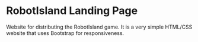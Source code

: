 # RobotIsland Landing Page


Website for distributing the RobotIsland game. It is a very simple HTML/CSS website that uses Bootstrap for responsiveness. 
